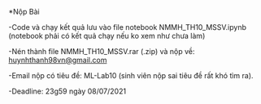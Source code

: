 *Nộp Bài

-Code và chạy kết quả lưu vào file notebook NMMH_TH10_MSSV.ipynb (notebook phải có kết quả chạy nếu ko xem như chưa làm)

-Nén thành file NMMH_TH10_MSSV.rar (.zip) và nộp về: huynhthanh98vn@gmail.com

-Email nộp có tiêu đề: ML-Lab10 (sinh viên nộp sai tiêu đề rất khó tìm ra).

-Deadline: 23g59 ngày 08/07/2021
